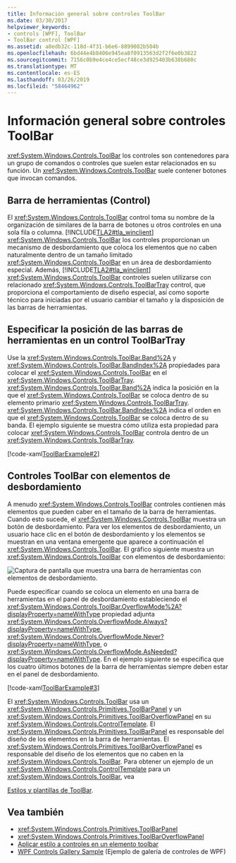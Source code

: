 ```yaml
---
title: Información general sobre controles ToolBar
ms.date: 03/30/2017
helpviewer_keywords:
- controls [WPF], ToolBar
- ToolBar control [WPF]
ms.assetid: a8edb32c-118d-4f31-b6e6-8899082b504b
ms.openlocfilehash: 6bd44e4b8406e945ea8f0913563d2f2f6e0b3822
ms.sourcegitcommit: 7156c0b9e4ce4ce5ecf48ce3d925403b638b680c
ms.translationtype: MT
ms.contentlocale: es-ES
ms.lasthandoff: 03/26/2019
ms.locfileid: "58464962"
---
```

# <a name="toolbar-overview"></a>Información general sobre controles ToolBar
<xref:System.Windows.Controls.ToolBar> los controles son contenedores para un grupo de comandos o controles que suelen estar relacionados en su función. Un <xref:System.Windows.Controls.ToolBar> suele contener botones que invocan comandos.  
  
  
<a name="ToolBarControl"></a>   
## <a name="toolbar-control"></a>Barra de herramientas (Control)  
 El <xref:System.Windows.Controls.ToolBar> control toma su nombre de la organización de similares de la barra de botones u otros controles en una sola fila o columna. [!INCLUDE[TLA2#tla_winclient](../../../../includes/tla2sharptla-winclient-md.md)] <xref:System.Windows.Controls.ToolBar> los controles proporcionan un mecanismo de desbordamiento que coloca los elementos que no caben naturalmente dentro de un tamaño limitado <xref:System.Windows.Controls.ToolBar> en un área de desbordamiento especial. Además, [!INCLUDE[TLA2#tla_winclient](../../../../includes/tla2sharptla-winclient-md.md)] <xref:System.Windows.Controls.ToolBar> controles suelen utilizarse con relacionado <xref:System.Windows.Controls.ToolBarTray> control, que proporciona el comportamiento de diseño especial, así como soporte técnico para iniciadas por el usuario cambiar el tamaño y la disposición de las barras de herramientas.  
  
<a name="Creating_ToolBars"></a>   
## <a name="specifying-the-position-of-toolbars-in-a-toolbartray"></a>Especificar la posición de las barras de herramientas en un control ToolBarTray  
 Use la <xref:System.Windows.Controls.ToolBar.Band%2A> y <xref:System.Windows.Controls.ToolBar.BandIndex%2A> propiedades para colocar el <xref:System.Windows.Controls.ToolBar> en el <xref:System.Windows.Controls.ToolBarTray>. <xref:System.Windows.Controls.ToolBar.Band%2A> indica la posición en la que el <xref:System.Windows.Controls.ToolBar> se coloca dentro de su elemento primario <xref:System.Windows.Controls.ToolBarTray>. <xref:System.Windows.Controls.ToolBar.BandIndex%2A> indica el orden en que el <xref:System.Windows.Controls.ToolBar> se coloca dentro de su banda. El ejemplo siguiente se muestra cómo utiliza esta propiedad para colocar <xref:System.Windows.Controls.ToolBar> controla dentro de un <xref:System.Windows.Controls.ToolBarTray>.  
  
 [!code-xaml[ToolBarExample#2](~/samples/snippets/csharp/VS_Snippets_Wpf/ToolBarExample/CS/Pane1.xaml#2)]  
  
<a name="ToolBars_with_Overflow_Items"></a>   
## <a name="toolbars-with-overflow-items"></a>Controles ToolBar con elementos de desbordamiento  
 A menudo <xref:System.Windows.Controls.ToolBar> controles contienen más elementos que pueden caber en el tamaño de la barra de herramientas. Cuando esto sucede, el <xref:System.Windows.Controls.ToolBar> muestra un botón de desbordamiento. Para ver los elementos de desbordamiento, un usuario hace clic en el botón de desbordamiento y los elementos se muestran en una ventana emergente que aparece a continuación el <xref:System.Windows.Controls.ToolBar>. El gráfico siguiente muestra un <xref:System.Windows.Controls.ToolBar> con elementos de desbordamiento:  
  
 ![Captura de pantalla que muestra una barra de herramientas con elementos de desbordamiento.](./media/toolbar-overview/toolbar-overflow-items.png)  
  
 Puede especificar cuando se coloca un elemento en una barra de herramientas en el panel de desbordamiento estableciendo el <xref:System.Windows.Controls.ToolBar.OverflowMode%2A?displayProperty=nameWithType> propiedad adjunta <xref:System.Windows.Controls.OverflowMode.Always?displayProperty=nameWithType>, <xref:System.Windows.Controls.OverflowMode.Never?displayProperty=nameWithType>, o <xref:System.Windows.Controls.OverflowMode.AsNeeded?displayProperty=nameWithType>. En el ejemplo siguiente se especifica que los cuatro últimos botones de la barra de herramientas siempre deben estar en el panel de desbordamiento.  
  
 [!code-xaml[ToolBarExample#3](~/samples/snippets/csharp/VS_Snippets_Wpf/ToolBarExample/CS/Pane1.xaml#3)]  
  
 El <xref:System.Windows.Controls.ToolBar> usa un <xref:System.Windows.Controls.Primitives.ToolBarPanel> y un <xref:System.Windows.Controls.Primitives.ToolBarOverflowPanel> en su <xref:System.Windows.Controls.ControlTemplate>.  El <xref:System.Windows.Controls.Primitives.ToolBarPanel> es responsable del diseño de los elementos en la barra de herramientas.  El <xref:System.Windows.Controls.Primitives.ToolBarOverflowPanel> es responsable del diseño de los elementos que no caben en la <xref:System.Windows.Controls.ToolBar>. Para obtener un ejemplo de un <xref:System.Windows.Controls.ControlTemplate> para un <xref:System.Windows.Controls.ToolBar>, vea  
  
 [Estilos y plantillas de ToolBar](toolbar-styles-and-templates.md).  
  
## <a name="see-also"></a>Vea también
- <xref:System.Windows.Controls.Primitives.ToolBarPanel>
- <xref:System.Windows.Controls.Primitives.ToolBarOverflowPanel>
- [Aplicar estilo a controles en un elemento toolbar](how-to-style-controls-on-a-toolbar.md)
- [WPF Controls Gallery Sample](https://go.microsoft.com/fwlink/?LinkID=160053) (Ejemplo de galería de controles de WPF)
